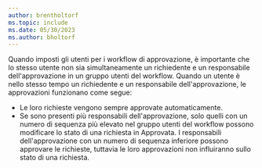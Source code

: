 ```yaml
---
author: brentholtorf
ms.topic: include
ms.date: 05/30/2023
ms.author: bholtorf
---
```


Quando imposti gli utenti per i workflow di approvazione, è importante che lo stesso utente non sia simultaneamente un richiedente e un responsabile dell'approvazione in un gruppo utenti del workflow. Quando un utente è nello stesso tempo un richiedente e un responsabile dell'approvazione, le approvazioni funzionano come segue:

* Le loro richieste vengono sempre approvate automaticamente.
* Se sono presenti più responsabili dell'approvazione, solo quelli con un numero di sequenza più elevato nel gruppo utenti del workflow possono modificare lo stato di una richiesta in Approvata. I responsabili dell'approvazione con un numero di sequenza inferiore possono approvare le richieste, tuttavia le loro approvazioni non influiranno sullo stato di una richiesta.